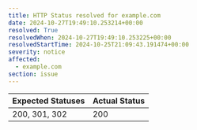 ```yaml
---
title: HTTP Status resolved for example.com
date: 2024-10-27T19:49:10.253214+00:00
resolved: True
resolvedWhen: 2024-10-27T19:49:10.253225+00:00
resolvedStartTime: 2024-10-25T21:09:43.191474+00:00
severity: notice
affected:
  - example.com
section: issue
---
```


| Expected Statuses | Actual Status  |
|-------------------|----------------|
| 200, 301, 302 | 200 |
